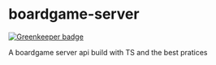 # boardgame-server

[![Greenkeeper badge](https://badges.greenkeeper.io/ivoribeiro/boardgame-server.svg)](https://greenkeeper.io/)

A boardgame server api build with TS and the best pratices
